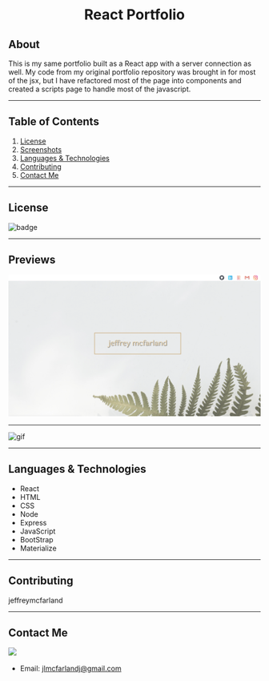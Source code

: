 # <div align="center">React Portfolio</div>

## About 

This is my same portfolio built as a React app with a server connection as well. My code from my original portfolio repository was brought in for most of the jsx, but I have refactored most of the page into components and created a scripts page to handle most of the javascript. 

***
## Table of Contents
1. [License](#license)
2. [Screenshots](#screenshots)
3. [Languages & Technologies](#languages-&-technologies)
4. [Contributing](#contributing)
5. [Contact Me](#contact-me)

***
## License

![badge](https://img.shields.io/badge/License-MIT-success)

***
## Previews

<kbd><img src="client/public/assets/images/portfolio-screenshot.png" alt="portfolio screenshot"></kdb>

***

![gif](client/public/assets/gif/portfolio.gif)

***
## Languages & Technologies

* React
* HTML
* CSS
* Node
* Express
* JavaScript
* BootStrap
* Materialize

***
## Contributing

jeffreymcfarland

***
## Contact Me    

<kbd><img src="https://avatars1.githubusercontent.com/u/59814218?v=4" /></kbd> 
* Email: <jlmcfarlandj@gmail.com>

